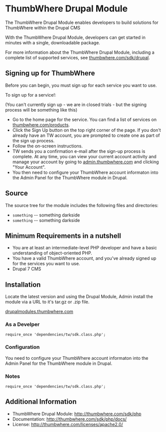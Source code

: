 # ThumbWhere Drupal Module

The ThumbWhere Drupal Module enables developers to build solutions for ThumbWhere within the Drupal CMS

With the ThumbWhere Drupal Module, developers can get started in minutes with a single, downloadable package.

For more information about the ThumbWhere Drupal Module, including a complete list of supported services, see
[thumbwhere.com/sdk/drupal](thumbwhere.com/sdk/drupal).

## Signing up for ThumbWhere

Before you can begin, you must sign up for each service you want to use.

To sign up for a service!:

(You can't currently sign up - we are in closed trials - but the signing process will be something like this)

* Go to the home page for the service. You can find a list of services on
  [thumbwhere.com/products](http://thumbwhere/products).
* Click the Sign Up button on the top right corner of the page. If you don't already have an TW account, you
  are prompted to create one as part of the sign up process.
* Follow the on-screen instructions.
* TW sends you a confirmation e-mail after the sign-up process is complete. At any time, you can view your
  current account activity and manage your account by going to [admin.thumbwhere.com](http://admin.thumbwhere.com) and
  clicking "Your Account".
*  You then need to configure your ThumbWhere account informaton into the Admin Panel for the ThumbWhere module in Drupal.

## Source
The source tree for the module includes the following files and directories:

* `something` -- something darkside
* `something` -- something darkside

## Minimum Requirements in a nutshell

* You are at least an intermediate-level PHP developer and have a basic understanding of object-oriented PHP.
* You have a valid ThumbWhere account, and you've already signed up for the services you want to use.
* Drupal 7 CMS

## Installation

Locate the latest version and using the Drupal Module, Admin install the module via a URL to it's tar.gz or .zip file.

[drupalmodules.thumbwhere.com](drupalmodules.thumbwhere.com])


### As a Develper

	require_once 'dependencies/tw/sdk.class.php';

### Configuration

You need to configure your ThumbWhere account informaton into the Admin Panel for the ThumbWhere module in Drupal.

### Notes

	require_once 'dependencies/tw/sdk.class.php';

## Additional Information

* ThumbWhere Drupal Module: <http://thumbwhere.com/sdk/php>
* Documentation: <http://thumbwhere.com/sdk/php/docs/>
* License: <http://thumbwhere.com/licenses/apache2.0/>
